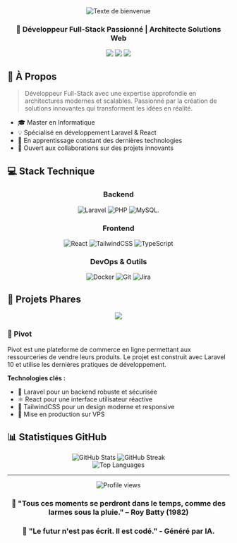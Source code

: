 <div align="center">
  <img src="https://readme-typing-svg.demolab.com?font=Fira+Code&size=32&duration=2800&pause=2000&color=A9FEF7&center=true&vCenter=true&width=940&lines=👋+Salut%2C+je+suis+Guillaume+LECOMTE+!" alt="Texte de bienvenue" />
</div>

<h3 align="center">🚀 Développeur Full-Stack Passionné | Architecte Solutions Web</h3>

<p align="center">
  <a href="mailto:guillaume.lecomte.pro@gmail.com"><img src="https://img.shields.io/badge/Email-guillaume.lecomte.pro%40gmail.com-blue?style=flat-square&logo=gmail"></a>
  <a href="https://www.linkedin.com/in/guillaumelecomte-pro"><img src="https://img.shields.io/badge/LinkedIn-Guillaume_Lecomte-blue?style=flat-square&logo=linkedin"></a>
  <a href="https://discord.com/users/Ykonox"><img src="https://img.shields.io/badge/Discord-Ykonox-7289DA?style=flat-square&logo=discord"></a>
</p>

## 🎯 À Propos

> Développeur Full-Stack avec une expertise approfondie en architectures modernes et scalables. Passionné par la création de solutions innovantes qui transforment les idées en réalité.

- 🎓 Master en Informatique
- 💡 Spécialisé en développement Laravel & React
- 🌱 En apprentissage constant des dernières technologies
- 🤝 Ouvert aux collaborations sur des projets innovants

## 💻 Stack Technique

<div align="center">

### Backend
![Laravel](https://img.shields.io/badge/Laravel-FF2D20?style=for-the-badge&logo=laravel&logoColor=white)
![PHP](https://img.shields.io/badge/PHP-777BB4?style=for-the-badge&logo=php&logoColor=white)
![MySQL](https://img.shields.io/badge/MySQL-4479A1?style=for-the-badge&logo=mysql&logoColor=white).

### Frontend
![React](https://img.shields.io/badge/React-20232A?style=for-the-badge&logo=react&logoColor=61DAFB)
![TailwindCSS](https://img.shields.io/badge/Tailwind_CSS-38B2AC?style=for-the-badge&logo=tailwind-css&logoColor=white)
![TypeScript](https://img.shields.io/badge/TypeScript-007ACC?style=for-the-badge&logo=typescript&logoColor=white)

### DevOps & Outils
![Docker](https://img.shields.io/badge/Docker-2496ED?style=for-the-badge&logo=docker&logoColor=white)
![Git](https://img.shields.io/badge/Git-F05032?style=for-the-badge&logo=git&logoColor=white)
![Jira](https://img.shields.io/badge/Jira-0052CC?style=for-the-badge&logo=Jira&logoColor=white)

</div>

## 🚀 Projets Phares

<div align="center">
  <a href="LIEN_GITHUB_PIVOT">
    <img src="https://github-readme-stats.vercel.app/api/pin/?username=GuillaumeLecomte1&repo=MDSU-PIVOT&theme=tokyonight" />
  </a>
</div>

### 🌟 Pivot
Pivot est une plateforme de commerce en ligne permettant aux ressourceries de vendre leurs produits. Le projet est construit avec Laravel 10 et utilise les dernières pratiques de développement.

**Technologies clés :**
- 🔧 Laravel pour un backend robuste et sécurisée
- ⚛️ React pour une interface utilisateur réactive
- 🎨 TailwindCSS pour un design moderne et responsive
- 🔄 Mise en production sur VPS

## 📊 Statistiques GitHub

<div align="center">
  <img src="https://github-readme-stats.vercel.app/api?username=GuillaumeLecomte1&show_icons=true&theme=tokyonight" alt="GitHub Stats" />
  <img src="https://github-readme-streak-stats.herokuapp.com/?user=GuillaumeLecomte1&theme=tokyonight" alt="GitHub Streak" />
 <!--- <img src="https://streak-stats.demolab.com/?user=GuillaumeLecomte1&theme=tokyonight" alt="GitHub Streak" />-->
</div>
<!---[![GitHub Streak](https://streak-stats.demolab.com/?user=GuillaumeLecomte1)](https://git.io/streak-stats)-->
<div align="center">
  <img src="https://github-readme-stats.vercel.app/api/top-langs/?username=GuillaumeLecomte1&layout=compact&theme=tokyonight" alt="Top Languages" />
</div>

---

<div align="center">
  <img src="https://komarev.com/ghpvc/?username=GuillaumeLecomte1&color=blueviolet" alt="Profile views" />
</div>

<div align="center">
  
 ### 💭 "Tous ces moments se perdront dans le temps, comme des larmes sous la pluie." – Roy Batty (1982)
 ### 🤖 "Le futur n'est pas écrit. Il est codé." - Généré par IA.
 
</div>
